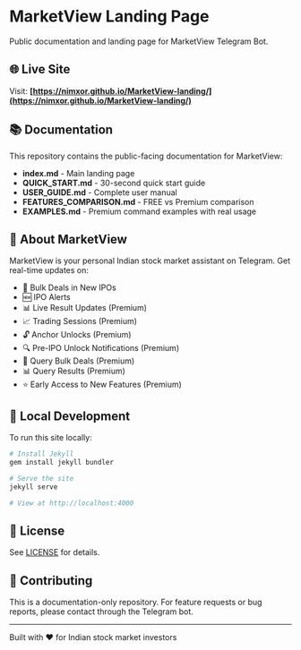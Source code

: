 # MarketView Landing Page

Public documentation and landing page for MarketView Telegram Bot.

## 🌐 Live Site

Visit: **[https://nimxor.github.io/MarketView-landing/](https://nimxor.github.io/MarketView-landing/)**

## 📚 Documentation

This repository contains the public-facing documentation for MarketView:

- **index.md** - Main landing page
- **QUICK_START.md** - 30-second quick start guide
- **USER_GUIDE.md** - Complete user manual
- **FEATURES_COMPARISON.md** - FREE vs Premium comparison
- **EXAMPLES.md** - Premium command examples with real usage

## 🚀 About MarketView

MarketView is your personal Indian stock market assistant on Telegram. Get real-time updates on:

- 💼 Bulk Deals in New IPOs
- 🆕 IPO Alerts
- 📊 Live Result Updates (Premium)
- 📈 Trading Sessions (Premium)
- 🔓 Anchor Unlocks (Premium)
- 🔍 Pre-IPO Unlock Notifications (Premium)
- 💼 Query Bulk Deals (Premium)
- 📊 Query Results (Premium)
- ⭐ Early Access to New Features (Premium)

## 🔧 Local Development

To run this site locally:

```bash
# Install Jekyll
gem install jekyll bundler

# Serve the site
jekyll serve

# View at http://localhost:4000
```

## 📝 License

See [LICENSE](LICENSE) for details.

## 🤝 Contributing

This is a documentation-only repository. For feature requests or bug reports, please contact through the Telegram bot.

---

Built with ❤️ for Indian stock market investors
